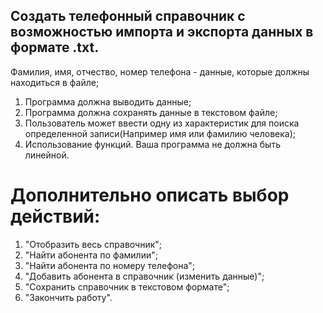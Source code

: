 ## Создать телефонный справочник с возможностью импорта и экспорта данных в формате .txt. 
Фамилия, имя, отчество, номер телефона - данные, которые должны находиться в файле;
1. Программа должна выводить данные;
2. Программа должна сохранять данные в текстовом файле;
3. Пользователь может ввести одну из характеристик для поиска определенной записи(Например имя или фамилию человека);
4. Использование функций. Ваша программа не должна быть линейной.

# Дополнительно описать выбор действий:
1. "Отобразить весь справочник";
2. "Найти абонента по фамилии";
3. "Найти абонента по номеру телефона";
4. "Добавить абонента в справочник (изменить данные)";
5. "Сохранить справочник в текстовом формате";
6. "Закончить работу".